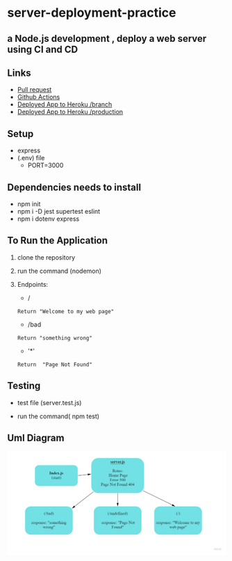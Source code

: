 # server-deployment-practice

## a Node.js development , deploy a web server using CI and CD

## Links

* [Pull request](https://github.com/En-ZUH/server-deployment-practice/pulls)
* [Github Actions](https://github.com/En-ZUH/server-deployment-practice/actions)
* [Deployed App to Heroku /branch](https://enas-server-deploy-dev.herokuapp.com/)
* [Deployed App to Heroku /production](https://enas10-server-deploy-prod.herokuapp.com/)

## Setup

* express  
* (.env) file
  * PORT=3000

## Dependencies needs to install

* npm init
* npm i -D jest supertest eslint
* npm i dotenv express

## To Run the Application

1. clone the repository
2. run the command (nodemon)
3. Endpoints:
      * /

       Return "Welcome to my web page"

      * /bad

       Return "something wrong"

      * '*'

       Return  "Page Not Found"

## Testing

* test file (server.test.js)

* run the command( npm test)

## Uml Diagram

![img](uml.jpg)
